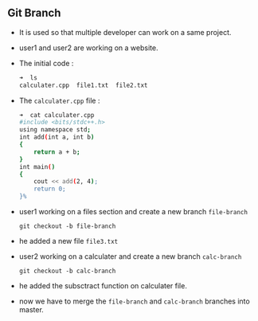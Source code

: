 ## Git Branch 

- It is used so that multiple developer can work on a same project.


- user1 and user2 are working on a website.

- The initial code :

    ```bash
    ➜  ls
    calculater.cpp  file1.txt  file2.txt
    ```
- The `calculater.cpp` file :
    ```bash
    ➜  cat calculater.cpp 
    #include <bits/stdc++.h>
    using namespace std;    
    int add(int a, int b)   
    {
        return a + b;       
    }
    int main()
    {
        cout << add(2, 4);  
        return 0;
    }%
    ```

- user1 working on a files section and create a new branch `file-branch`
    ```
    git checkout -b file-branch
    ```
- he added a new file `file3.txt`


- user2 working on a calculater and create a new branch `calc-branch`
    ```
    git checkout -b calc-branch
    ```
- he added the subsctract function on calculater file.


- now we have to merge the `file-branch` and `calc-branch` branches into master.
